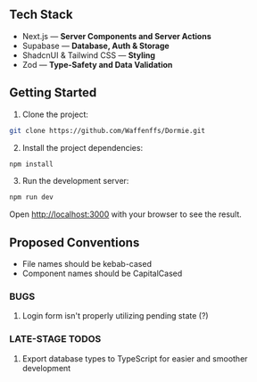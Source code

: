 ## Tech Stack

- Next.js — **Server Components and Server Actions**
- Supabase — **Database, Auth & Storage**
- ShadcnUI & Tailwind CSS — **Styling**
- Zod — **Type-Safety and Data Validation**

## Getting Started

1. Clone the project:
```bash
git clone https://github.com/Waffenffs/Dormie.git
```

2. Install the project dependencies:

```bash
npm install
```

3. Run the development server:

```bash
npm run dev
```

Open [http://localhost:3000](http://localhost:3000) with your browser to see the result.

## Proposed Conventions
- File names should be kebab-cased
- Component names should be CapitalCased

### BUGS
1. Login form isn't properly utilizing pending state (?)

### LATE-STAGE TODOS
1. Export database types to TypeScript for easier and smoother development
